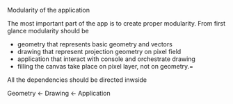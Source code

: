 Modularity of the application

The most important part of the app is to create proper modularity.
From first glance modularity should be
* geometry that represents basic geometry and vectors
* drawing that represent projection geometry on pixel field
* application that interact with console and orchestrate drawing
* filling the canvas take place on pixel layer, not on geometry.=

All the dependencies should be directed inwside

Geometry <- Drawing <- Application